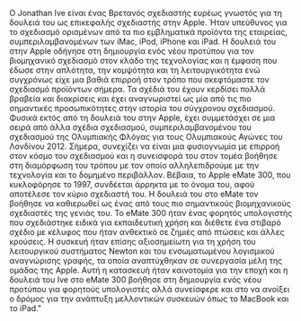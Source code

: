 Ο Jonathan Ive είναι ένας Βρετανός σχεδιαστής ευρέως γνωστός για τη δουλειά του ως επικεφαλής σχεδιαστής στην Apple. Ήταν υπεύθυνος για το σχεδιασμό ορισμένων από τα πιο εμβληματικά προϊόντα της εταιρείας, συμπεριλαμβανομένων των iMac, iPod, iPhone και iPad. Η δουλειά του στην Apple οδήγησε στη δημιουργία ενός νέου προτύπου για τον βιομηχανικό σχεδιασμό στον κλάδο της τεχνολογίας και η έμφαση που έδωσε στην απλότητα, την κομψότητα και τη λειτουργικότητα ενώ συγχρόνως είχε μια βαθιά επιρροή στον τρόπο που σκεφτόμαστε τον σχεδιασμό προϊόντων σήμερα. Τα σχέδιά του έχουν κερδίσει πολλά βραβεία και διακρίσεις και έχει αναγνωριστεί ως μία από τις πιο σημαντικές προσωπικότητες στην ιστορία του σύγχρονου σχεδιασμού. Φυσικά εκτός από τη δουλειά του στην Apple, έχει συμμετάσχει σε μια σειρά από άλλα σχέδια σχεδιασμού, συμπεριλαμβανομένου του σχεδιασμού της Ολυμπιακής Φλόγας για τους Ολυμπιακούς Αγώνες του Λονδίνου 2012. Σήμερα, συνεχίζει να είναι μια φυσιογνωμία με επιρροή στον κόσμο του σχεδιασμού και η συνεισφορά του στον τομέα βοήθησε στη διαμόρφωση του τρόπου με τον οποίο αλληλεπιδρούμε με την τεχνολογία και το δομημένο περιβάλλον.
Βέβαια, το Apple eMate 300, που κυκλοφόρησε το 1997, συνδέεται άρρηκτα με το όνομα του, αφού αποτέλεσε τον κύριο σχεδιαστή του. Η δουλειά του στο eMate τον βοήθησε να καθιερωθεί ως ένας από τους πιο σημαντικούς βιομηχανικούς σχεδιαστές της γενιάς του. Το eMate 300 ήταν ένας φορητός υπολογιστής που σχεδιάστηκε ειδικά για εκπαιδευτική χρήση και διέθετε ένα στιβαρό σχέδιο με κέλυφος που ήταν ανθεκτικό σε ζημιές από πτώσεις και άλλες κρούσεις. Η συσκευή ήταν επίσης αξιοσημείωτη για τη χρήση του λειτουργικού συστήματος Newton και του ενσωματωμένου λογισμικού αναγνώρισης γραφής, τα οποία αναπτύχθηκαν σε συνεργασία μέλη της ομάδας της Apple. Αυτή η κατασκευή ήταν καινοτομία για την εποχή και η δουλειά του Ive στο eMate 300 βοήθησε στη δημιουργία ενός νέου προτύπου για φορητούς υπολογιστές αλλά συνείσφερε και στο να ανοίξει ο δρόμος για την ανάπτυξη μελλοντικών συσκευών όπως το MacBook και το iPad."






